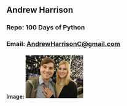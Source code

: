## Andrew Harrison
### Repo: 100 Days of Python
### Email: AndrewHarrisonC@gmail.com
#### Image: <img src="https://github.com/ACHarrison32/4883-PT-Harrison/blob/main/Snapchat-1311680612.jpg" width="150">
